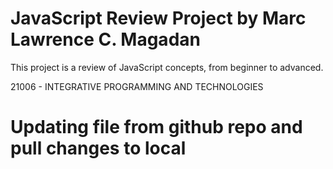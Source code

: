 # JavaScript Review Project by Marc Lawrence C. Magadan

This project is a review of JavaScript concepts, from beginner to advanced.

21006 - INTEGRATIVE PROGRAMMING AND TECHNOLOGIES

# Updating file from github repo and pull changes to local
